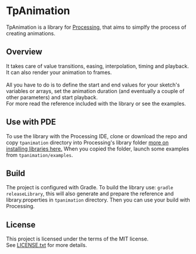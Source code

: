 # TpAnimation
TpAnimation is a library for <a href="https://processing.org/">Processing</a>,
that aims to simplfy the process of creating animations.

## Overview
It takes care of value transitions, easing, interpolation, timing and playback.
It can also render your animation to frames.<br><br>
All you have to do is to define the start and end values for your sketch's variables or arrays,
set the animation duration (and eventually a couple of other parameters) and start playback.<br>
For more read the reference included with the library or see the examples.

## Use with PDE
To use the library with the Processing IDE, clone or download the repo and copy `tpanimation`
directory into Processing's library folder
<a href="https://github.com/processing/processing/wiki/How-to-Install-a-Contributed-Library">more on installing libraries here.</a>
When you copied the folder, launch some examples from `tpanimation/examples`.

## Build
The project is configured with Gradle. To build the library use:
`gradle releaseLibrary`, this will also generate and prepare the reference and library.properties in `tpanimation` directory.
Then you can use your build with Processing.

## License
This project is licensed under the terms of the MIT license.<br>
See [LICENSE.txt](LICENSE.txt) for more details.

